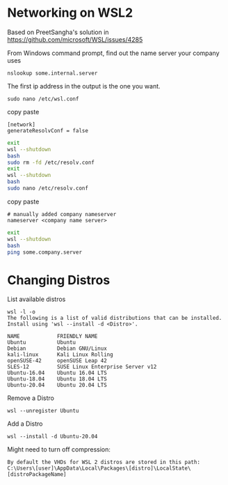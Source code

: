 # Networking on WSL2

Based on PreetSangha's solution in https://github.com/microsoft/WSL/issues/4285

From Windows command prompt, find out the name server your company uses

```
nslookup some.internal.server
```

The first ip address in the output is the one you want.

```
sudo nano /etc/wsl.conf
```

copy paste

```
[network]
generateResolvConf = false
```

```sh
exit
wsl --shutdown
bash
sudo rm -fd /etc/resolv.conf
exit
wsl --shutdown
bash
sudo nano /etc/resolv.conf
```

copy paste

```
# manually added company nameserver
nameserver <company name server>
```

```sh
exit
wsl --shutdown
bash
ping some.company.server
```

# Changing Distros

List available distros

```
wsl -l -o
The following is a list of valid distributions that can be installed.
Install using 'wsl --install -d <Distro>'.

NAME            FRIENDLY NAME
Ubuntu          Ubuntu
Debian          Debian GNU/Linux
kali-linux      Kali Linux Rolling
openSUSE-42     openSUSE Leap 42
SLES-12         SUSE Linux Enterprise Server v12
Ubuntu-16.04    Ubuntu 16.04 LTS
Ubuntu-18.04    Ubuntu 18.04 LTS
Ubuntu-20.04    Ubuntu 20.04 LTS
```

Remove a Distro

```
wsl --unregister Ubuntu
```

Add a Distro

```
wsl --install -d Ubuntu-20.04
```

Might need to turn off compression:

```
By default the VHDs for WSL 2 distros are stored in this path: C:\Users\[user]\AppData\Local\Packages\[distro]\LocalState\[distroPackageName]
```
